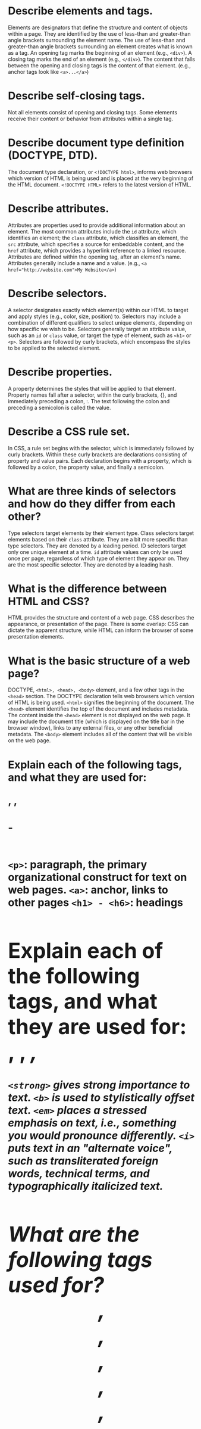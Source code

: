 # Describe elements and tags.
Elements are designators that define the structure and content of objects within a page. They are identified by the use of less-than and greater-than angle
brackets surrounding the element name.
The use of less-than and greater-than angle brackets surrounding an element creates what is known as a tag. An opening tag marks the beginning of an element
(e.g., `<div>`). A closing tag marks the end of an element (e.g., `</div>`). The content that falls between the opening and closing tags is the content of that
element. (e.g., anchor tags look like `<a>...</a>`)

# Describe self-closing tags.
Not all elements consist of opening and closing tags. Some elements receive their content or behavior from attributes within a single tag. 

# Describe document type definition (DOCTYPE, DTD).
The document type declaration, or `<!DOCTYPE html>`, informs web browsers which version of HTML is being used and is placed at the very beginning of the HTML document. `<!DOCTYPE HTML>` refers to the latest version of HTML.

# Describe attributes.
Attributes are properties used to provide additional information about an element. The most common attributes include the `id` attribute, which identifies an
element; the `class` attribute, which classifies an element, the `src` attribute, which specifies a source for embeddable content, and the `href` attribute,
which provides a hyperlink reference to a linked resource.
Attributes are defined within the opening tag, after an element's name. Attributes generally include a name and a value. (e.g., `<a href="http://website.com">My
Website</a>`)

# Describe selectors.
A selector designates exactly which element(s) within our HTML to target and apply styles (e.g., color, size, position) to. Selectors may include a combination
of different qualifiers to select unique elements, depending on how specific we wish to be. Selectors generally target an attribute value, such as an `id` or
`class` value, or target the type of element, such as `<h1>` or `<p>`. Selectors are followed by curly brackets, which encompass the styles to be applied to the
selected element.

# Describe properties.
A property determines the styles that will be applied to that element. Property names fall after a selector, within the curly brackets, {}, and immediately preceding a colon, :. The text following the colon and preceding a semicolon is called the value.

# Describe a CSS rule set.
In CSS, a rule set begins with the selector, which is immediately followed by curly brackets. Within these curly brackets are declarations consisting of property and value pairs. Each declaration begins with a property, which is followed by a colon, the property value, and finally a semicolon.

# What are three kinds of selectors and how do they differ from each other?
Type selectors target elements by their element type.
Class selectors target elements based on their `class` attribute. They are a bit more specific than type selectors. They are denoted by a leading period.
ID selectors target only one unique element at a time. `id` attribute values can only be used once per page, regardless of which type of element they appear on.
They are the most specific selector. They are denoted by a leading hash.

# What is the difference between HTML and CSS?
HTML provides the structure and content of a web page.
CSS describes the appearance, or presentation of the page.
There is some overlap: CSS can dictate the apparent structure, while HTML can inform the browser of some presentation elements.

# What is the basic structure of a web page?
DOCTYPE, `<html>, <head>, <body>` element, and a few other tags in the `<head>` section. The DOCTYPE declaration tells web browsers which version of HTML is
being used. `<html>` signifies the beginning of the document. The `<head>` element identifies the top of the document and includes metadata. The content inside
the `<head>` element is not displayed on the web page. It may include the document title (which is displayed on the title bar in the browser window), links to
any external files, or any other beneficial metadata. The `<body>` element includes all of the content that will be visible on the web page.

# Explain each of the following tags, and what they are used for: <p>, <a>, <h1> - <h6>
`<p>`: paragraph, the primary organizational construct for text on web pages.
`<a>`: anchor, links to other pages
`<h1> - <h6>`: headings

# Explain each of the following tags, and what they are used for: <strong>, <b>, <em>, <i>
`<strong>` gives strong importance to text. 
`<b>` is used to stylistically offset text.
`<em>` places a stressed emphasis on text, i.e., something you would pronounce differently.
`<i>` puts text in an "alternate voice", such as transliterated foreign words, technical terms, and typographically italicized text.

# What are the following tags used for? <header>, <nav>, <article>, <section>, <aside>, <footer>
These are structural elements introduced in HTML5. They are block-level elements and do not have any implied position or style. They may be used multiple times
per page, so long as each use reflects the proper semantic meaning.
`<header>`: identifies the top of a page, article, section, or other segment of a page. May include a heading, introductory text, and even navigation.
`<nav>`: identifies a section of major navigational links on a page (e.g., global navigation, table of contents, previous/next links)
`<article>`: identifies a section of independent, self-contained content that may be independently distributed or reused (e.g., blog posts, newspaper articles,
user-submitted content). If the content within the element were removed from the context of the page and placed somewhere else (e.g., email), the content should
still make sense.
`<section>` identifies a thematic grouping of content, which generally, but not always, includes a heading.
`<aside>` holds content that is tangentially related to the content surrounding it (e.g., sidebars, inserts, brief explanations).
`<footer>` identifies the closing or end of a page, article, section, or other segment of a page.

# Explain each of the following tags, and what they are used for: <div>, <span>
These are HTML elements that act as containers solely for styling purposes. They can be extremely valuable in that they give us the ability to apply targeted
styles to a contained set of content.
A `<div>` is a block-level element commonly used to identify large groupings of content.
A `<span>` is an inline-level element commonly used to identify smaller groupings of text within a block-level element.

# What is the difference between a block element and an inline element?
Block-level elements begin on a new line, stacking one on top of the other, and occupy any available width. Block-level elements may be nested inside one another and may wrap inline-level elements. We’ll most commonly see block-level elements used for larger pieces of content, such as paragraphs.

Inline-level elements do not begin on a new line. They fall into the normal flow of a document, lining up one after the other, and only maintain the width of their content. Inline-level elements may be nested inside one another; however, they cannot wrap block-level elements. We’ll usually see inline-level elements with smaller pieces of content, such as a few words.

# When choosing values for `class` or `id` attributes, should we want to choose a value that refers to the content of an element, or the appearance of an element?
Content

# How do you leave a comment in HTML? How do leave a comment in CSS?
HTML: `<!-- comment text -->`
CSS: `/* comment text */`

# What are the three ways to use CSS in an HTML document?
inline, internal, and external

# What are the three primary types of selectors in CSS?
tag, id, class: selects elements based on the `tag` name, `id` attribute, or `class` attribute

# How do you set the color, background color, font family, and font size in CSS?
color, background-color, font-family, font-size

# What are the differences between linters and validators?
Linters check code for errors, misues, and style issues. They detect poor indentation and formatting as well as failures to follow best practices. 
Validators find uses of deprecated elements, poor element nesting, and non-standard attributes and properties. They check for conformance to standards.

# What is the best practice for referencing CSS within our HTML?
Include all of our styles in a single external style sheet and reference it from within the `<head>` element of the HTML document. Using a single external style sheet allows us to use the same styles across an entire website and quickly make changes sitewide.

# What is meant by "semantics within HTML"?
The practice of giving content on the page meaning and structure by using the proper element. Semantic code describes the value of content on a page, regardless
of the style or appearance of that content.

# What are several benefits of using semantic elements?
- Enable computers, screen readers, search engines, and other devices to adequately read and understand the content on a web page.
- Easier to manage and work with, since it shows clearly what each piece of content is about.

# Should extended quotations be wrapped with <address> or <blockquote>?
`<blockquote>`. `<address>` identifies contact information.

# Why is it preferable to use external CSS?
It lets you share CSS between multiple pages, makes maintenance of the CSS code separate from that of the HTML, and browsers can cache external CSS files, which
can reduce page load times.
